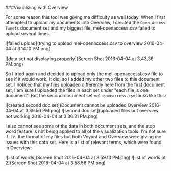 ###Visualizing with Overview

For some reason this tool was giving me difficulty as well today. When I first attempted to upload my documents into Overview, I created the `Open Access Tweets` document set and my biggest file, mel-openaccess.csv failed to upload several times.

![failed upload](trying to upload mel-openaccess.csv to overview 2016-04-04 at 3.14.10 PM.png)

![data set not displaying properly](Screen Shot 2016-04-04 at 3.43.36 PM.png)

So I tried again and decided to upload only the mel-openaccessl.csv file to see if it would work. It did, so I added my other two files to this document set. I noticed that my files uploaded differently here from the first document set, I am sure I uploaded the files in each set under "each file is one document". But the second document set `mel-openaccess.csv` looks like this:

![created second doc set](Document cannot be uploaded Overview 2016-04-04 at 3.39.56 PM.png)
![second doc set](uploaded files but overview not working 2016-04-04 at 3.36.31 PM.png)

I also cannot see some of the data in both document sets, and the stop word feature is not being applied to all of the visualization tools. I'm not sure if it is the format of my files but both Voyant and Overview were giving me issues with this data set. Here is a list of relevant terms, which were found in Overview:

![list of words](Screen Shot 2016-04-04 at 3.59.13 PM.png)
![list of words pt 2](Screen Shot 2016-04-04 at 3.58.56 PM.png)
